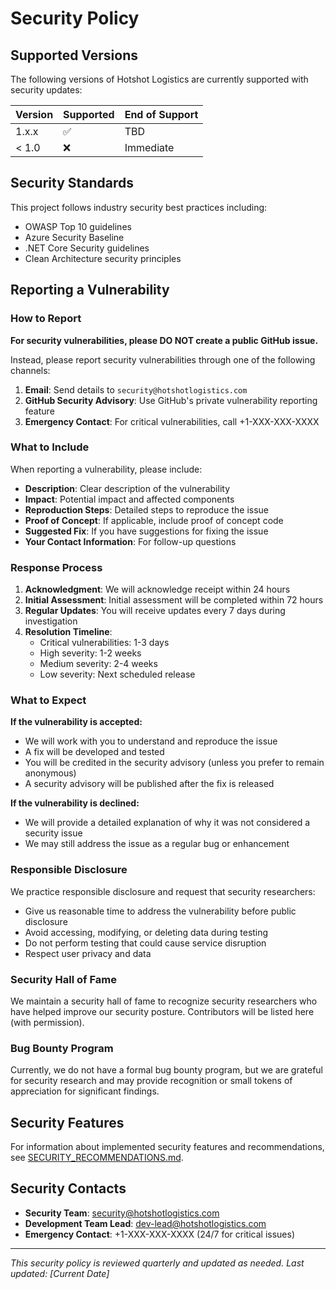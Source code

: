 # Security Policy

## Supported Versions

The following versions of Hotshot Logistics are currently supported with security updates:

| Version | Supported          | End of Support |
| ------- | ------------------ | -------------- |
| 1.x.x   | :white_check_mark: | TBD            |
| < 1.0   | :x:                | Immediate      |

## Security Standards

This project follows industry security best practices including:
- OWASP Top 10 guidelines
- Azure Security Baseline
- .NET Core Security guidelines
- Clean Architecture security principles

## Reporting a Vulnerability

### How to Report

**For security vulnerabilities, please DO NOT create a public GitHub issue.**

Instead, please report security vulnerabilities through one of the following channels:

1. **Email**: Send details to `security@hotshotlogistics.com`
2. **GitHub Security Advisory**: Use GitHub's private vulnerability reporting feature
3. **Emergency Contact**: For critical vulnerabilities, call +1-XXX-XXX-XXXX

### What to Include

When reporting a vulnerability, please include:

- **Description**: Clear description of the vulnerability
- **Impact**: Potential impact and affected components
- **Reproduction Steps**: Detailed steps to reproduce the issue
- **Proof of Concept**: If applicable, include proof of concept code
- **Suggested Fix**: If you have suggestions for fixing the issue
- **Your Contact Information**: For follow-up questions

### Response Process

1. **Acknowledgment**: We will acknowledge receipt within 24 hours
2. **Initial Assessment**: Initial assessment will be completed within 72 hours
3. **Regular Updates**: You will receive updates every 7 days during investigation
4. **Resolution Timeline**: 
   - Critical vulnerabilities: 1-3 days
   - High severity: 1-2 weeks  
   - Medium severity: 2-4 weeks
   - Low severity: Next scheduled release

### What to Expect

**If the vulnerability is accepted:**
- We will work with you to understand and reproduce the issue
- A fix will be developed and tested
- You will be credited in the security advisory (unless you prefer to remain anonymous)
- A security advisory will be published after the fix is released

**If the vulnerability is declined:**
- We will provide a detailed explanation of why it was not considered a security issue
- We may still address the issue as a regular bug or enhancement

### Responsible Disclosure

We practice responsible disclosure and request that security researchers:
- Give us reasonable time to address the vulnerability before public disclosure
- Avoid accessing, modifying, or deleting data during testing
- Do not perform testing that could cause service disruption
- Respect user privacy and data

### Security Hall of Fame

We maintain a security hall of fame to recognize security researchers who have helped improve our security posture. Contributors will be listed here (with permission).

### Bug Bounty Program

Currently, we do not have a formal bug bounty program, but we are grateful for security research and may provide recognition or small tokens of appreciation for significant findings.

## Security Features

For information about implemented security features and recommendations, see [SECURITY_RECOMMENDATIONS.md](./SECURITY_RECOMMENDATIONS.md).

## Security Contacts

- **Security Team**: security@hotshotlogistics.com
- **Development Team Lead**: dev-lead@hotshotlogistics.com
- **Emergency Contact**: +1-XXX-XXX-XXXX (24/7 for critical issues)

---

*This security policy is reviewed quarterly and updated as needed. Last updated: [Current Date]*
